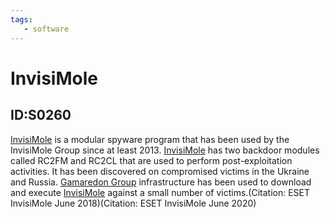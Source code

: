 ```yaml
---
tags:
   - software
---
```

# InvisiMole
## ID:S0260
[InvisiMole](software/S0260) is a modular spyware program that has been used by the InvisiMole Group since at least 2013. [InvisiMole](software/S0260) has two backdoor modules called RC2FM and RC2CL that are used to perform post-exploitation activities. It has been discovered on compromised victims in the Ukraine and Russia. [Gamaredon Group](groups/G0047) infrastructure has been used to download and execute [InvisiMole](software/S0260) against a small number of victims.(Citation: ESET InvisiMole June 2018)(Citation: ESET InvisiMole June 2020)
